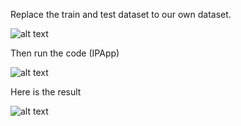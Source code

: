 Replace the train and test dataset to our own dataset.

![alt text](https://github.com/freemanmoon/Big-data/blob/master/ICP10/dataset.jpg)

Then run the code (IPApp)

![alt text](https://github.com/freemanmoon/Big-data/blob/master/ICP10/run.jpg)

Here is the result

![alt text](https://github.com/freemanmoon/Big-data/blob/master/ICP10/result.jpg)
